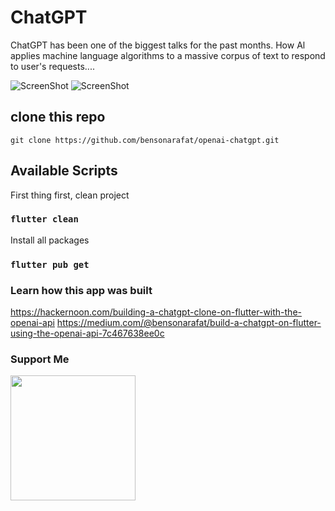 # ChatGPT 

ChatGPT has been one of the biggest talks for the past months.
How Al applies machine language algorithms to a massive corpus of text to respond to user's requests....

![ScreenShot](/recording/record1.gif)
![ScreenShot](/recording/record1.gif)

## clone this repo

```
git clone https://github.com/bensonarafat/openai-chatgpt.git
```

## Available Scripts

First thing first, clean project 
### `flutter clean` 

Install all packages
### `flutter pub get`

### Learn how this app was built 
https://hackernoon.com/building-a-chatgpt-clone-on-flutter-with-the-openai-api 
https://medium.com/@bensonarafat/build-a-chatgpt-on-flutter-using-the-openai-api-7c467638ee0c
### Support Me

<a href="https://www.buymeacoffee.com/bensonarafat"><img src="https://cdn.buymeacoffee.com/buttons/v2/default-yellow.png" width="200" /></a>
